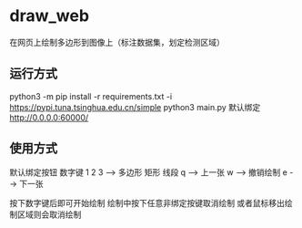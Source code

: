 # draw_web
在网页上绘制多边形到图像上（标注数据集，划定检测区域）

## 运行方式

python3 -m pip install -r requirements.txt -i https://pypi.tuna.tsinghua.edu.cn/simple
python3 main.py
默认绑定 http://0.0.0.0:60000/

## 使用方式

默认绑定按钮
数字键 1 2 3 --> 多边形 矩形 线段
q --> 上一张
w --> 撤销绘制
e --> 下一张

按下数字键后即可开始绘制
绘制中按下任意非绑定按键取消绘制
或者鼠标移出绘制区域则会取消绘制